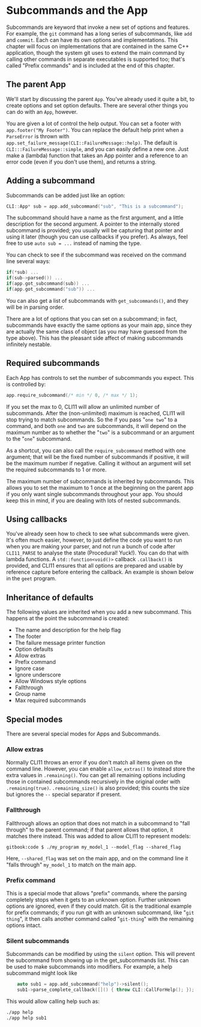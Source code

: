 # Subcommands and the App

Subcommands are keyword that invoke a new set of options and features. For example, the `git`
command has a long series of subcommands, like `add` and `commit`. Each can have its own options
and implementations. This chapter will focus on implementations that are contained in the same
C++ application, though the system git uses to extend the main command by calling other commands
in separate executables is supported too; that's called "Prefix commands" and is included at the
end of this chapter.

## The parent App

We'll start by discussing the parent `App`. You've already used it quite a bit, to create
options and set option defaults. There are several other things you can do with an `App`, however.

You are given a lot of control the help output. You can set a footer with `app.footer("My Footer")`.
You can replace the default help print when a `ParseError` is thrown with `app.set_failure_message(CLI::FailureMessage::help)`.
The default is `CLI:::FailureMessage::simple`, and you can easily define a new one. Just make a (lambda) function that takes an App pointer
and a reference to an error code (even if you don't use them), and returns a string.

## Adding a subcommand

Subcommands can be added just like an option:

```cpp
CLI::App* sub = app.add_subcommand("sub", "This is a subcommand");
```

The subcommand should have a name as the first argument, and a little description for the
second argument. A pointer to the internally stored subcommand is provided; you usually will
be capturing that pointer and using it later (though you can use callbacks if you prefer). As
always, feel free to use `auto sub = ...` instead of naming the type.

You can check to see if the subcommand was received on the command line several ways:

```cpp
if(*sub) ...
if(sub->parsed()) ...
if(app.got_subcommand(sub)) ...
if(app.got_subcommand("sub")) ...
```

You can also get a list of subcommands with `get_subcommands()`, and they will be in parsing order.

There are a lot of options that you can set on a subcommand; in fact,
subcommands have exactly the same options as your main app, since they are actually
the same class of object (as you may have guessed from the type above). This has the
pleasant side affect of making subcommands infinitely nestable.

## Required subcommands

Each App has controls to set the number of subcommands you expect. This is controlled by:

```cpp
app.require_subcommand(/* min */ 0, /* max */ 1);
```

If you set the max to 0, CLI11 will allow an unlimited number of subcommands. After the (non-unlimited) maximum
is reached, CLI11 will stop trying to match subcommands. So the if you pass "`one two`" to a command, and both `one`
and `two` are subcommands, it will depend on the maximum number as to whether the "`two`" is a subcommand or an argument to the
"`one`" subcommand.

As a shortcut, you can also call the `require_subcommand` method with one argument; that will be the fixed number of subcommands if positive, it
will be the maximum number if negative. Calling it without an argument will set the required subcommands to 1 or more.

The maximum number of subcommands is inherited by subcommands. This allows you to set the maximum to 1 once at the beginning on the parent app if you only want single subcommands throughout your app. You should keep this in mind, if you are dealing with lots of nested subcommands.

## Using callbacks

You've already seen how to check to see what subcommands were given. It's often much easier, however, to just define the code you want to run when you are making your parser, and not run a bunch of code after `CLI11_PARSE` to analyse the state (Procedural! Yuck!). You can do that with lambda functions. A `std::function<void()>` callback `.callback()` is provided, and CLI11 ensures that all options are prepared and usable by reference capture before entering the callback. An
example is shown below in the `geet` program.

## Inheritance of defaults

The following values are inherited when you add a new subcommand. This happens at the point the subcommand is created:

* The name and description for the help flag
* The footer
* The failure message printer function
* Option defaults
* Allow extras
* Prefix command
* Ignore case
* Ignore underscore
* Allow Windows style options
* Fallthrough
* Group name
* Max required subcommands

## Special modes

There are several special modes for Apps and Subcommands.

### Allow extras

Normally CLI11 throws an error if you don't match all items given on the command line. However, you can enable `allow_extras()`
to instead store the extra values in `.remaining()`. You can get all remaining options including those in contained subcommands recursively in the original order with `.remaining(true)`.
`.remaining_size()` is also provided; this counts the size but ignores the `--` special separator if present.

### Fallthrough

Fallthrough allows an option that does not match in a subcommand to "fall through" to the parent command; if that parent
allows that option, it matches there instead. This was added to allow CLI11 to represent models:

```term
gitbook:code $ ./my_program my_model_1 --model_flag --shared_flag
```

Here, `--shared_flag` was set on the main app, and on the command line it "falls through" `my_model_1` to match on the main app.

### Prefix command

This is a special mode that allows "prefix" commands, where the parsing completely stops when it gets to an unknown option. Further unknown options are ignored, even if they could match. Git is the traditional example for prefix commands; if you run git with an unknown subcommand, like "`git thing`", it then calls another command called "`git-thing`" with the remaining options intact.

### Silent subcommands

Subcommands can be modified by using the `silent` option.  This will prevent the subcommand from showing up in the get_subcommands list.  This can be used to make subcommands into modifiers. For example, a help subcommand might look like

```c++
    auto sub1 = app.add_subcommand("help")->silent();
    sub1->parse_complete_callback([]() { throw CLI::CallForHelp(); });
```

This would allow calling help such as:

```bash
./app help
./app help sub1
```
